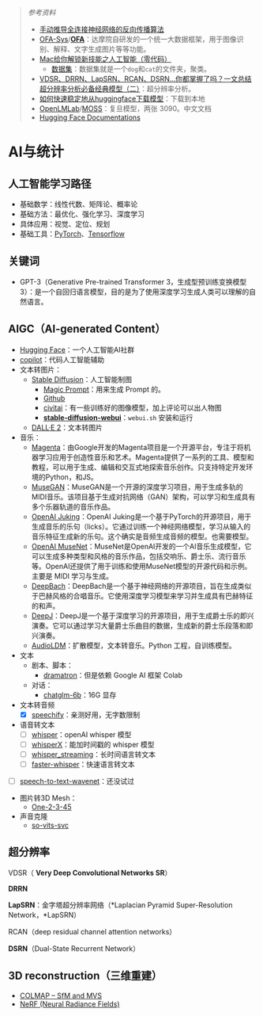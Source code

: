 > *参考资料*
>
> - [手动推导全连接神经网络的反向传播算法](https://www.bilibili.com/video/BV1ZL4y1479R?share_source=copy_web)
> - [OFA-Sys](https://github.com/OFA-Sys)/**[OFA](https://github.com/OFA-Sys/OFA)**：达摩院自研发的一个统一大数据框架，用于图像识别、解释、文字生成图片等等功能。
> - [Mac给你解锁新技能之人工智能（零代码）](https://www.bilibili.com/video/BV1L3411H7GC?spm_id_from=333.1007.top_right_bar_window_custom_collection.content.click&vd_source=b736aa3d7f0fdf47b59ea3021dc810ab)
>   - [数据集](https://share.weiyun.com/gPhPEFNr)：数据集就是一个`dog`和`cat`的文件夹，聚类。
> - [VDSR、DRRN、LapSRN、RCAN、DSRN…你都掌握了吗？一文总结超分辨率分析必备经典模型（二）](https://mp.weixin.qq.com/s/hK3cXIhr-BUhn2WDYIjquQ)：超分辨率分析。
> - [如何快速稳定地从huggingface下载模型](https://zhuanlan.zhihu.com/p/647843635)：下载到本地
> - [OpenLMLab](https://github.com/OpenLMLab)/[MOSS](https://github.com/OpenLMLab/MOSS)：复旦模型，两张 3090。中文文档
> - [Hugging Face Documentations](https://huggingface.co/docs)

# AI与统计

## 人工智能学习路径

- 基础数学：线性代数、矩阵论、概率论
- 基础方法：最优化、强化学习、深度学习
- 具体应用：视觉、定位、规划
- 基础工具：[PyTorch](https://pytorch.org/get-started/locally/#supported-linux-distributions)、[Tensorflow](https://www.tensorflow.org/?hl=zh-cn)



## 关键词

- GPT-3（Generative Pre-trained Transformer 3，生成型预训练变换模型3）：是一个自回归语言模型，目的是为了使用深度学习生成人类可以理解的自然语言。



## AIGC（AI-generated Content）

- [Hugging Face](https://huggingface.co/)：一个人工智能AI社群
- [copilot](https://github.com/features/copilot)：代码人工智能辅助
- 文本转图片：
  - [Stable Diffusion](https://huggingface.co/spaces/stabilityai/stable-diffusion)：人工智能制图
    - [Magic Prompt](https://huggingface.co/spaces/Gustavosta/MagicPrompt-Stable-Diffusion)：用来生成 Prompt 的。
    - [Github](https://github.com/CompVis/stable-diffusion)
    - [civitai](https://civitai.com/)：有一些训练好的图像模型，加上评论可以出人物图
    - **[stable-diffusion-webui](https://github.com/AUTOMATIC1111/stable-diffusion-webui)**：`webui.sh` 安装和运行
  - [DALL·E 2](https://openai.com/product/dall-e-2)：文本转图片
- 音乐：
  - [Magenta](https://magenta.tensorflow.org/)：由Google开发的Magenta项目是一个开源平台，专注于将机器学习应用于创造性音乐和艺术。Magenta提供了一系列的工具、模型和教程，可以用于生成、编辑和交互式地探索音乐创作。只支持特定开发环境的Python，和JS。
  - [MuseGAN](https://salu133445.github.io/musegan/)：MuseGAN是一个开源的深度学习项目，用于生成多轨的MIDI音乐。该项目基于生成对抗网络（GAN）架构，可以学习和生成具有多个乐器轨道的音乐作品。
  - [OpenAI Juking](https://openai.com/research/jukebox)：OpenAI Juking是一个基于PyTorch的开源项目，用于生成音乐的乐句（licks）。它通过训练一个神经网络模型，学习从输入的音乐特征生成新的乐句。这个确实是音频生成音频的模型。也需要模型。
  - [OpenAI MuseNet](https://openai.com/research/musenet)：MuseNet是OpenAI开发的一个AI音乐生成模型，它可以生成多种类型和风格的音乐作品，包括交响乐、爵士乐、流行音乐等。OpenAI还提供了用于训练和使用MuseNet模型的开源代码和示例。主要是 MIDI 学习与生成。
  - [DeepBach](https://github.com/Ghadjeres/DeepBach)：DeepBach是一个基于神经网络的开源项目，旨在生成类似于巴赫风格的合唱音乐。它使用深度学习模型来学习并生成具有巴赫特征的和声。
  - [DeepJ](https://github.com/calclavia/DeepJ)：DeepJ是一个基于深度学习的开源项目，用于生成爵士乐的即兴演奏。它可以通过学习大量爵士乐曲目的数据，生成新的爵士乐段落和即兴演奏。
  - [AudioLDM](https://github.com/haoheliu/AudioLDM)：扩散模型，文本转音乐。Python 工程，自训练模型。
- 文本
  - 剧本、脚本：
    - [dramatron](https://github.com/deepmind/dramatron)：但是依赖 Google AI 框架 Colab
  - 对话：
    - [chatglm-6b](https://huggingface.co/THUDM/chatglm-6b)：16G 显存
- 文本转音频
  - [x] [speechify](https://studio.speechify.com/dashboard)：亲测好用，无字数限制
- 语音转文本
  - [ ] [whisper](https://github.com/openai/whisper)：openAI whisper 模型
  - [ ] [whisperX](https://github.com/m-bain/whisperX)：能加时间戳的 whisper 模型
  - [ ] [whisper_streaming](https://github.com/ufal/whisper_streaming)：长时间语言转文本
  - [ ] [faster-whisper](https://github.com/SYSTRAN/faster-whisper)：快速语言转文本
- [ ] [speech-to-text-wavenet](https://github.com/buriburisuri/speech-to-text-wavenet)：还没试过
- 图片转3D Mesh：
  - [One-2-3-45](https://github.com/One-2-3-45/One-2-3-45)
- 声音克隆
  - [so-vits-svc](https://github.com/svc-develop-team/so-vits-svc)




## 超分辨率

VDSR（ **Very Deep Convolutional Networks SR**）

**DRRN** 

**LapSRN**：金字塔超分辨率网络（*Laplacian Pyramid Super-Resolution Network，*LapSRN）

RCAN（deep residual channel attention networks）

**DSRN**（Dual-State Recurrent Network）



## 3D reconstruction（三维重建）

- [COLMAP – SfM and MVS](https://demuc.de/colmap/)
- [NeRF (Neural Radiance Fields)](https://www.matthewtancik.com/nerf)

